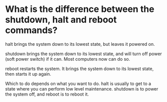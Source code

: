 # What is the difference between the shutdown, halt and reboot commands?

halt brings the system down to its lowest state, but leaves it powered on.

shutdown brings the system down to its lowest state, and will turn off power (soft power switch) if it can. Most computers now can do so.

reboot restarts the system. It brings the system down to its lowest state, then starts it up again.

Which to do depends on what you want to do.  halt is usually to get to a state where you can perform low level maintenance. shutdown is to power the system off, and reboot is to reboot it.
